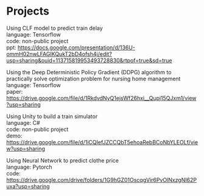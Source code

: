 # Projects

Using CLF model to predict train delay </br>
language: Tensorflow </br>
code: non-public project </br>
ppt: https://docs.google.com/presentation/d/136U-ommH02nwLFAGIKQukT2bD4ofsh4j/edit?usp=sharing&ouid=113715819953493728830&rtpof=true&sd=true </br>

Using the Deep Deterministic Policy Gradient (DDPG) algorithm to practically solve optimization problem for nursing home management </br>
language: Tensorflow </br>
paper: https://drive.google.com/file/d/1RkdvdNyQ1ejsWf26hxi__Qupj15QJxm1/view?usp=sharing </br>

Using Unity to build a train simulator </br>
language: C# </br>
code: non-public project </br>
demo: https://drive.google.com/file/d/1iCQIefJZCCQbT5ehoaRebBCoNbYLEOLf/view?usp=sharing </br>

Using Neural Network to predict clothe price </br>
language: Pytorch </br>
code: https://drive.google.com/drive/folders/1G9hGZ01OscqgVir6PvOlNxzgNI62Puxa?usp=sharing </br>
